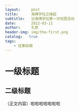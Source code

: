 ```yaml
---
layout:     post
title:      海博学社之缘起
subtitle:   记海博学社第一次社团活动
date:       2022-03-11
author:     孔悠
header-img: img/the-first.png
catalog:   true
tags: 
    - 往事如烟
---
```

# 一级标题
## 二级标题
（正文内容）啦啦啦啦啦啦啦
